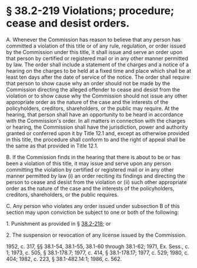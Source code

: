 # § 38.2-219 Violations; procedure; cease and desist orders.

<p>A. Whenever the Commission has reason to believe that any person has committed a violation of this title or of any rule, regulation, or order issued by the Commission under this title, it shall issue and serve an order upon that person by certified or registered mail or in any other manner permitted by law. The order shall include a statement of the charges and a notice of a hearing on the charges to be held at a fixed time and place which shall be at least ten days after the date of service of the notice. The order shall require that person to show cause why an order should not be made by the Commission directing the alleged offender to cease and desist from the violation or to show cause why the Commission should not issue any other appropriate order as the nature of the case and the interests of the policyholders, creditors, shareholders, or the public may require. At the hearing, that person shall have an opportunity to be heard in accordance with the Commission's order. In all matters in connection with the charges or hearing, the Commission shall have the jurisdiction, power and authority granted or conferred upon it by Title 12.1 and, except as otherwise provided in this title, the procedure shall conform to and the right of appeal shall be the same as that provided in Title 12.1.</p><p>B. If the Commission finds in the hearing that there is about to be or has been a violation of this title, it may issue and serve upon any person committing the violation by certified or registered mail or in any other manner permitted by law (i) an order reciting its findings and directing the person to cease and desist from the violation or (ii) such other appropriate order as the nature of the case and the interests of the policyholders, creditors, shareholders, or the public requires.</p><p>C. Any person who violates any order issued under subsection B of this section may upon conviction be subject to one or both of the following:</p><p>1. Punishment as provided in § <a href='http://law.lis.virginia.gov/vacode/38.2-218/'>38.2-218</a>; or</p><p>2. The suspension or revocation of any license issued by the Commission.</p><p>1952, c. 317, §§ 38.1-54, 38.1-55, 38.1-60 through 38.1-62; 1971, Ex. Sess., c. 1; 1973, c. 505, § 38.1-178.7; 1977, c. 414, § 38.1-178.17; 1977, c. 529; 1980, c. 404; 1982, c. 223, § 38.1-482.14:1; 1986, c. 562.</p>